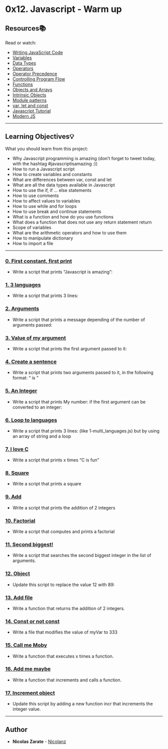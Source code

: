 # 0x12. Javascript - Warm up

## Resources:books:
Read or watch:
* [Writing JavaScript Code](https://intranet.hbtn.io/rltoken/OdMLtl6Y9mpQkaoEqJCRSg)
* [Variables](https://intranet.hbtn.io/rltoken/iE6zaLw7pybp648IfRmk5Q)
* [Data Types](https://intranet.hbtn.io/rltoken/4td1BbZAYn4Dldi6k0CY7A)
* [Operators](https://intranet.hbtn.io/rltoken/OdMLtl6Y9mpQkaoEqJCRSg)
* [Operator Precedence](https://intranet.hbtn.io/rltoken/ALCoiVRvxmsjdqCUdWC_lg)
* [Controlling Program Flow](https://intranet.hbtn.io/rltoken/Nlfhdy6Thyu_WgtBSqoAUw)
* [Functions](https://intranet.hbtn.io/rltoken/Ta66PZ6_16K3q99oELvjkQ)
* [Objects and Arrays](https://intranet.hbtn.io/rltoken/osu583B5jskDVwmcm50-NQ)
* [Intrinsic Objects](https://intranet.hbtn.io/rltoken/osu583B5jskDVwmcm50-NQ)
* [Module patterns](https://intranet.hbtn.io/rltoken/mduSK-WOoRe6WohU1p2zZQ)
* [var, let and const](https://intranet.hbtn.io/rltoken/kNWuHjyUvjr74wU2hBqd_A)
* [Javascript Tutorial](https://intranet.hbtn.io/rltoken/qkp1hdLiI8DJje88bxcL6w)
* [Modern JS](https://intranet.hbtn.io/rltoken/ieSajamJQ-Nv3XzcS_d5lA)

---
## Learning Objectives:bulb:
What you should learn from this project:

* Why Javascript programming is amazing (don’t forget to tweet today, with the hashtag #javascriptisamazing :))
* How to run a Javascript script
* How to create variables and constants
* What are differences between var, const and let
* What are all the data types available in Javascript
* How to use the if, if ... else statements
* How to use comments
* How to affect values to variables
* How to use while and for loops
* How to use break and continue statements
* What is a function and how do you use functions
* What does a function that does not use any return statement return
* Scope of variables
* What are the arithmetic operators and how to use them
* How to manipulate dictionary
* How to import a file

---

### [0. First constant, first print](./0-javascript_is_amazing.js)
* Write a script that prints “Javascript is amazing”:


### [1. 3 languages](./1-multi_languages.js)
* Write a script that prints 3 lines:


### [2. Arguments](./2-arguments.js)
* Write a script that prints a message depending of the number of arguments passed:


### [3. Value of my argument](./3-value_argument.js)
* Write a script that prints the first argument passed to it:


### [4. Create a sentence](./4-concat.js)
* Write a script that prints two arguments passed to it, in the following format: “ is ”


### [5. An Integer](./5-to_integer.js)
* Write a script that prints My number: <first argument converted in integer> if the first argument can be converted to an integer:


### [6. Loop to languages](./6-multi_languages_loop.js)
* Write a script that prints 3 lines: (like 1-multi_languages.js) but by using an array of string and a loop


### [7. I love C](./7-multi_c.js)
* Write a script that prints x times “C is fun”


### [8. Square](./8-square.js)
* Write a script that prints a square


### [9. Add](./9-add.js)
* Write a script that prints the addition of 2 integers


### [10. Factorial](./10-factorial.js)
* Write a script that computes and prints a factorial


### [11. Second biggest!](./11-second_biggest.js)
* Write a script that searches the second biggest integer in the list of arguments.


### [12. Object](./12-object.js)
* Update this script to replace the value 12 with 89:


### [13. Add file](./13-add.js)
* Write a function that returns the addition of 2 integers.


### [14. Const or not const](./100-let_me_const.js)
* Write a file that modifies the value of myVar to 333


### [15. Call me Moby](./101-call_me_moby.js)
* Write a function that executes x times a function.


### [16. Add me maybe](./102-add_me_maybe.js)
* Write a function that increments and calls a function.


### [17. Increment object](./103-object_fct.js)
* Update this script by adding a new function incr that increments the integer value.

---

## Author
* **Nicolas Zarate** - [Nicolanz](https://github.com/Nicolanz)